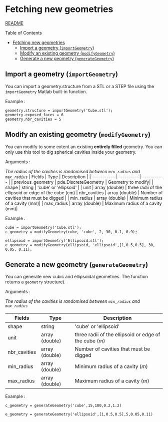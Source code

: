 # Fetching new geometries
[README](../readme.md)

Table of Contents
- [Fetching new geometries](#fetching-new-geometries)
  - [Import a geometry (`importGeometry`)](#import-a-geometry-importgeometry)
  - [Modify an existing geometry (`modifyGeometry`)](#modify-an-existing-geometry-modifygeometry)
  - [Generate a new geometry (`generateGeometry`)](#generate-a-new-geometry-generategeometry)
## Import a geometry (`importGeometry`)

You can import a geometry.structure from a STL or a STEP file using the `importGeometry` Matlab built-in function.

Example :

```
geometry.structure = importGeometry('Cube.stl');
geometry.exposed_faces = 6
geometry.nbr_cavities = 5
```
## Modify an existing geometry (`modifyGeometry`)
You can modify to some extent an existing **entirely filled** geometry. You can only use this tool to dig spherical cavities inside your geometry.

Arguments  :

*The radius of the cavities is randomised between `min_radius` and `max_radius`*
| Fields      |            Type             | Description |
| ----------- |          ----------         | ----------- |
| previous_geometry | pde.DiscreteGeometry  | Geometry to modify|
| shape             |  string               | 'cube' or 'ellipsoid' |
| unit              | array (double)        | three radii of the ellipsoid or edge of the cube (cm)
| nbr_cavities      | array (double)        | Number of cavities that must be digged |
| min_radius        | array (double)        | Minimum radius of a cavity (mm)|
| max_radius        | array (double)        | Maximum radius of a cavity (mm)|

Example :

```
cube = importGeometry('Cube.stl');
c_geometry = modifyGeometry(cube, 'cube', 2, 30, 0.1, 0.9);
```
```
ellipsoid = importGeometry('Ellipsoid.stl');
e_geometry = modifyGeometry(ellipsoid, 'ellipsoid',[1,0.5,0.5], 30, 0.05, 0.11);

```

## Generate a new geometry (`generateGeometry`)

You can generate new cubic and ellipsoidal geometries. The function returns a `geometry` structure).

Arguments  :

*The radius of the cavities is randomised between `min_radius` and `max_radius`*

| Fields      |        Type         | Description |
| ----------- |     ----------      | ----------- |
| shape  |  string | 'cube' or 'ellipsoid'   |
| unit    | array (double) |  three radii of the ellipsoid or edge of the cube ($m$)
| nbr_cavities    | array (double)  | Number of cavities that must be digged |
| min_radius      | array (double)  | Minimum radius of a cavity $(m)$|
| max_radius      | array (double)  | Maximum radius of a cavity $(m)$|

Example :

```
c_geometry = generateGeometry('cube',15,100,0.2,1.2)
```
```
e_geometry = generateGeometry('ellipsoid',[1,0.5,0.5],5,0.05,0.11)

```